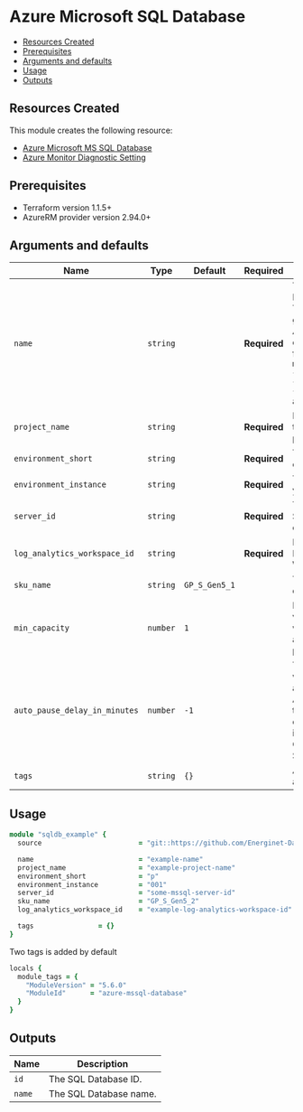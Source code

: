 # Azure Microsoft SQL Database

- [Resources Created](#resources-created)
- [Prerequisites](#prerequisites)
- [Arguments and defaults](#arguments-and-defaults)
- [Usage](#usage)
- [Outputs](#outputs)

## Resources Created

This module creates the following resource:

- [Azure Microsoft MS SQL Database](https://registry.terraform.io/providers/hashicorp/azurerm/latest/docs/resources/mssql_database)
- [Azure Monitor Diagnostic Setting](https://registry.terraform.io/providers/hashicorp/azurerm/latest/docs/resources/monitor_diagnostic_setting)

## Prerequisites

- Terraform version 1.1.5+
- AzureRM provider version 2.94.0+

## Arguments and defaults

| Name | Type | Default | Required | Description |
|-|-|-|-|-|
| `name` | `string` | | **Required** | The name of the Microsoft SQL Server. This needs to be globally unique within Azure. The final name of the resource will follow this syntax `mssqldb-{name}-{project_name}-{environment_short}-{environment_instance}` and be in lowercase. |
| `project_name` | `string` | | **Required** | Name of the project this infrastructure is a part of. |
| `environment_short` | `string` | | **Required** | The short value name of your environment. |
| `environment_instance` | `string` | | **Required** |  The instance number of your environment. |
| `server_id` | `string` | | **Required** | The ID of the SQL Server on which to create the database. |
| `log_analytics_workspace_id` | `string`| |**Required** | Name of associated Log Analytics Workspace. |
| `sku_name` | `string` | `GP_S_Gen5_1` | | The SKU of the database to be created. |
| `min_capacity` | `number` | `1` | | Minimal capacity of vCores that database will always have allocated, if not paused. |
| `auto_pause_delay_in_minutes` | `number`| `-1` | | Time in minutes after which database is automatically paused. A value of -1 means that automatic pause is disabled. This property is only settable for General Purpose Serverless databases. |
| `tags` | `string` | `{}` | | A mapping of tags to assign to the resource. |

## Usage

```ruby
module "sqldb_example" { 
  source                        = "git::https://github.com/Energinet-DataHub/geh-terraform-modules.git//azure/sql-database?ref=5.6.0"

  name                          = "example-name"
  project_name                  = "example-project-name"
  environment_short             = "p"
  environment_instance          = "001"
  server_id                     = "some-mssql-server-id"
  sku_name                      = "GP_S_Gen5_2"
  log_analytics_workspace_id    = "example-log-analytics-workspace-id"

  tags                = {}
}
```

Two tags is added by default

```ruby
locals {
  module_tags = {
    "ModuleVersion" = "5.6.0"
    "ModuleId"      = "azure-mssql-database"
  }
}
```

## Outputs

| Name | Description |
|-|-|
| `id` | The SQL Database ID. |
| `name` | The SQL Database name. |
